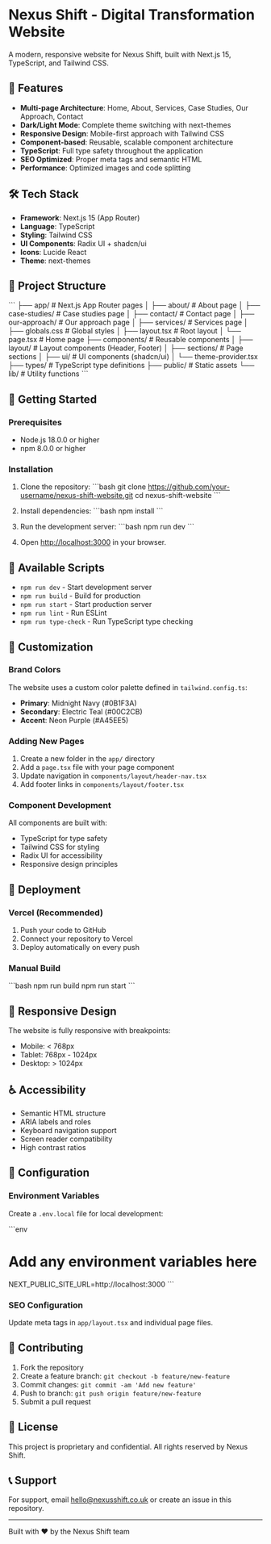 # Nexus Shift - Digital Transformation Website

A modern, responsive website for Nexus Shift, built with Next.js 15, TypeScript, and Tailwind CSS.

## 🚀 Features

- **Multi-page Architecture**: Home, About, Services, Case Studies, Our Approach, Contact
- **Dark/Light Mode**: Complete theme switching with next-themes
- **Responsive Design**: Mobile-first approach with Tailwind CSS
- **Component-based**: Reusable, scalable component architecture
- **TypeScript**: Full type safety throughout the application
- **SEO Optimized**: Proper meta tags and semantic HTML
- **Performance**: Optimized images and code splitting

## 🛠️ Tech Stack

- **Framework**: Next.js 15 (App Router)
- **Language**: TypeScript
- **Styling**: Tailwind CSS
- **UI Components**: Radix UI + shadcn/ui
- **Icons**: Lucide React
- **Theme**: next-themes

## 📁 Project Structure

\`\`\`
├── app/                    # Next.js App Router pages
│   ├── about/             # About page
│   ├── case-studies/      # Case studies page
│   ├── contact/           # Contact page
│   ├── our-approach/      # Our approach page
│   ├── services/          # Services page
│   ├── globals.css        # Global styles
│   ├── layout.tsx         # Root layout
│   └── page.tsx           # Home page
├── components/            # Reusable components
│   ├── layout/           # Layout components (Header, Footer)
│   ├── sections/         # Page sections
│   ├── ui/               # UI components (shadcn/ui)
│   └── theme-provider.tsx
├── types/                # TypeScript type definitions
├── public/               # Static assets
└── lib/                  # Utility functions
\`\`\`

## 🚀 Getting Started

### Prerequisites

- Node.js 18.0.0 or higher
- npm 8.0.0 or higher

### Installation

1. Clone the repository:
\`\`\`bash
git clone https://github.com/your-username/nexus-shift-website.git
cd nexus-shift-website
\`\`\`

2. Install dependencies:
\`\`\`bash
npm install
\`\`\`

3. Run the development server:
\`\`\`bash
npm run dev
\`\`\`

4. Open [http://localhost:3000](http://localhost:3000) in your browser.

## 📝 Available Scripts

- `npm run dev` - Start development server
- `npm run build` - Build for production
- `npm run start` - Start production server
- `npm run lint` - Run ESLint
- `npm run type-check` - Run TypeScript type checking

## 🎨 Customization

### Brand Colors

The website uses a custom color palette defined in `tailwind.config.ts`:

- **Primary**: Midnight Navy (#0B1F3A)
- **Secondary**: Electric Teal (#00C2CB)
- **Accent**: Neon Purple (#A45EE5)

### Adding New Pages

1. Create a new folder in the `app/` directory
2. Add a `page.tsx` file with your page component
3. Update navigation in `components/layout/header-nav.tsx`
4. Add footer links in `components/layout/footer.tsx`

### Component Development

All components are built with:
- TypeScript for type safety
- Tailwind CSS for styling
- Radix UI for accessibility
- Responsive design principles

## 🚀 Deployment

### Vercel (Recommended)

1. Push your code to GitHub
2. Connect your repository to Vercel
3. Deploy automatically on every push

### Manual Build

\`\`\`bash
npm run build
npm run start
\`\`\`

## 📱 Responsive Design

The website is fully responsive with breakpoints:
- Mobile: < 768px
- Tablet: 768px - 1024px
- Desktop: > 1024px

## ♿ Accessibility

- Semantic HTML structure
- ARIA labels and roles
- Keyboard navigation support
- Screen reader compatibility
- High contrast ratios

## 🔧 Configuration

### Environment Variables

Create a `.env.local` file for local development:

\`\`\`env
# Add any environment variables here
NEXT_PUBLIC_SITE_URL=http://localhost:3000
\`\`\`

### SEO Configuration

Update meta tags in `app/layout.tsx` and individual page files.

## 🤝 Contributing

1. Fork the repository
2. Create a feature branch: `git checkout -b feature/new-feature`
3. Commit changes: `git commit -am 'Add new feature'`
4. Push to branch: `git push origin feature/new-feature`
5. Submit a pull request

## 📄 License

This project is proprietary and confidential. All rights reserved by Nexus Shift.

## 📞 Support

For support, email hello@nexusshift.co.uk or create an issue in this repository.

---

Built with ❤️ by the Nexus Shift team
